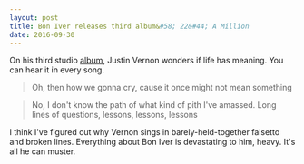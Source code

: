 ```yaml
---
layout: post
title: Bon Iver releases third album&#58; 22&#44; A Million
date: 2016-09-30
---
```

On his third studio [album](spotify:album:1PgfRdl3lPyACfUGH4pquG), Justin Vernon wonders if life has meaning. You can hear it in every song. 

> Oh, then how we gonna cry, cause it once might not mean something

> No, I don't know the path of what kind of pith I've amassed. Long lines of questions, lessons, lessons, lessons

I think I've figured out why Vernon sings in barely-held-together falsetto and broken lines. Everything about Bon Iver is devastating to him, heavy. It's all he can muster.